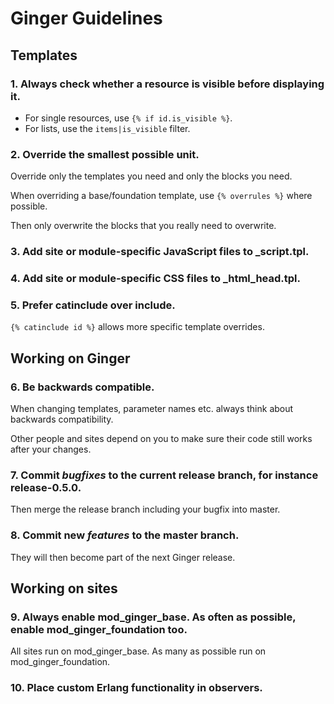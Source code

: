 Ginger Guidelines
=================

## Templates

### 1. Always check whether a resource is visible before displaying it.

* For single resources, use `{% if id.is_visible %}`.
* For lists, use the `items|is_visible` filter.

### 2. Override the smallest possible unit.

Override only the templates you need and only the blocks you need. 

When overriding a base/foundation template, use `{% overrules %}` where 
possible. 

Then only overwrite the blocks that you really need to overwrite. 

### 3. Add site or module-specific JavaScript files to _script.tpl.

### 4. Add site or module-specific CSS files to _html_head.tpl.

### 5. Prefer catinclude over include.

`{% catinclude id %}` allows more specific template overrides. 
   
## Working on Ginger

### 6. Be backwards compatible.

When changing templates, parameter names etc. always think about backwards
compatibility. 

Other people and sites depend on you to make sure their code
still works after your changes.

### 7. Commit *bugfixes* to the current release branch, for instance release-0.5.0.

Then merge the release branch including your bugfix into master.

### 8. Commit new *features* to the master branch.

They will then become part of the next Ginger release.

## Working on sites

### 9. Always enable mod_ginger_base. As often as possible, enable mod_ginger_foundation too.

All sites run on mod_ginger_base. As many as possible run on 
mod_ginger_foundation.

### 10. Place custom Erlang functionality in observers.